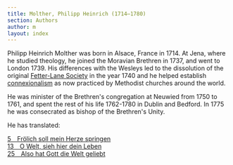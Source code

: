 ```yaml
---
title: Molther, Philipp Heinrich (1714–1780)
section: Authors
author: m
layout: index
---
```


Philipp Heinrich Molther was born in Alsace, France in 1714. At Jena, where he studied theology, he joined the Moravian Brethren in 1737, and went to London 1739. His differences with the Wesleys led to the dissolution of the original [Fetter-Lane Society](https://en.wikipedia.org/wiki/Fetter_Lane_Society) in the year 1740 and he helped establish [connexionalism](https://en.wikipedia.org/wiki/Connexionalism) as now practiced by Methodist churches around the world.

He was minister of the Brethren's congregation at Neuwied from 1750 to 1761, and spent the rest of his life 1762-1780 in Dublin and Bedford. In 1775 he was consecrated as bishop of the Brethren's Unity.

He has translated: 

[5&emsp;Frölich soll mein Herze springen](/hymns/005)  
[13&emsp;O Welt, sieh hier dein Leben](/hymns/013)  
[25 Also hat Gott die Welt geliebt](/hymns/025)  
